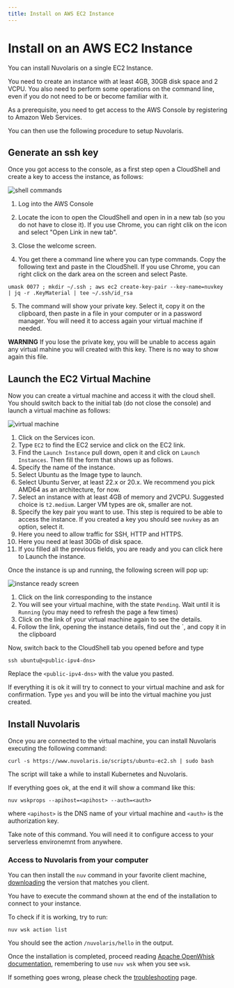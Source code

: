 ```yaml
---
title: Install on AWS EC2 Instance
---
```


# Install on an AWS EC2 Instance

You can install Nuvolaris on a single EC2 Instance.

You need to create an instance with at least 4GB, 30GB disk space and 2 VCPU. You also need to perform some operations on the command line, even if you do not need to be or become familiar with it.

As a prerequisite, you need to get access to the AWS Console by registering to Amazon Web Services.

You can then use the following procedure to setup Nuvolaris.

## Generate an ssh key

Once you got access to the console, as a first step open a CloudShell and create a key to access the instance, as follows:

![shell commands](./install_aws_ec2_shell.png)

1. Log into the AWS Console

2. Locate the icon to open the CloudShell and open in in a new tab (so you do not have to close it). If you use Chrome, you can right clik on the icon and select "Open Link in new tab".

3. Close the welcome screen.

4. You get there a command line where you can type commands. Copy the following text and paste in the CloudShell. If you use Chrome, you can right click on the dark area on the screen and select Paste.

```
umask 0077 ; mkdir ~/.ssh ; aws ec2 create-key-pair --key-name=nuvkey | jq -r .KeyMaterial | tee ~/.ssh/id_rsa
```

5. The command will show your private key. Select it, copy it on the clipboard, then paste in a file in your computer or in a password manager. You will need it to access again your virtual machine if needed.

**WARNING** If you lose the private key, you will be unable to access again any virtual mahine you will created with this key. There is no way to show again this file.

## Launch the EC2 Virtual Machine

Now you can create a virtual machine and access it with the cloud shell. You should switch back to the initial tab (do not close the console) and launch a virtual machine as follows:

![virtual machine](./install_aws_ec2.png)

1. Click on the Services icon.
2. Type `EC2` to find the EC2 service and click on the EC2 link.
3. Find the `Launch Instance` pull down, open it and click on `Launch Instances`. Then fill the form that shows up as follows.
4. Specify the name of the instance.
5. Select Ubuntu as the Image type to launch.
6. Select Ubuntu Server, at least 22.x or 20.x. We recommend you pick AMD64 as an architecture, for now.
7. Select an instance with at least 4GB of memory and 2VCPU. Suggested choice is `t2.medium`. Larger VM types are ok, smaller are not.
8. Specify the key pair you want to use. This step is required to be able to access the instance. If you created a key you should see `nuvkey` as an option, select it.
9. Here you need to allow traffic for SSH, HTTP and HTTPS.
10. Here you need at least 30Gb of disk space.
11. If you filled all the previous fields, you are ready and you can click here to Launch the instance.

Once the instance is up and running, the following screen will pop up:

![instance ready screen](./install_aws_ec2_getip.png)

1. Click on the link corresponding to the instance
2. You will see your virtual machine, with the state `Pending`. Wait until it is `Running` (you may need to refresh the page a few times)
3. Click on the link of your virtual machine again to see the details.
4. Follow the link, opening the instance details, find out the `<public-ipv4-dns>, and copy it in the clipboard

Now, switch back to the CloudShell tab you opened before and type

```
ssh ubuntu@<public-ipv4-dns>
```

Replace the `<public-ipv4-dns>` with the value you pasted.

If everything it is ok it will try to connect to your virtual machine and ask for confirmation. Type `yes` and you will be into the virtual machine you just created.

## Install Nuvolaris

Once you are connected to the virtual machine, you can install Nuvolaris executing the following command:

```
curl -s https://www.nuvolaris.io/scripts/ubuntu-ec2.sh | sudo bash
```

The script will take a while to install Kubernetes and Nuvolaris.

If everything goes ok, at the end it will show a command like this:

```
nuv wskprops --apihost=<apihost> --auth=<auth>
```

where `<apihost>` is the DNS name of your virtual machine and `<auth>` is the authorization key.

Take note of this command. You will need it to configure access to your serverless environemnt from anywhere.

### Access to Nuvolaris from your computer

You can then install the `nuv` command in your favorite client machine, [downloading](/download) the version that matches you client.

You have to execute the command shown at the end of the installation to connect to your instance.

To check if it is working, try to run:

```
nuv wsk action list
```

You should see the action `/nuvolaris/hello` in the output.

Once the installation is completed, proceed reading [Apache OpenWhisk documentation](https://openwhisk.apache.org/documentation.html), remembering to use `nuv wsk` when you see `wsk`.

If something goes wrong, please check the [troubleshooting](/documentation/troubleshooting) page.
